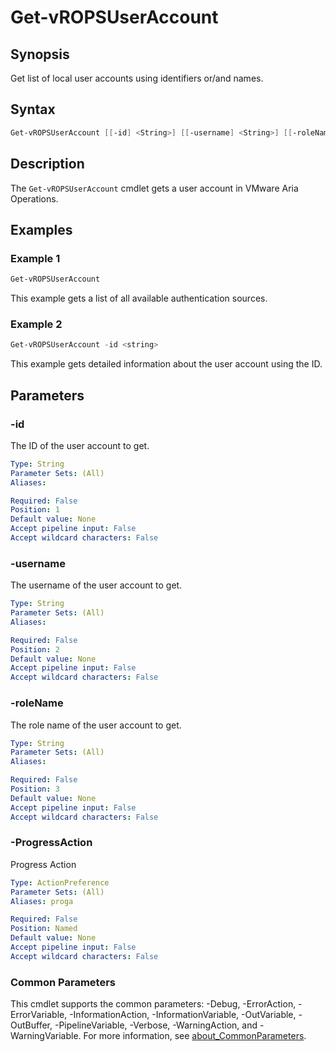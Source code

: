 # Get-vROPSUserAccount

## Synopsis

Get list of local user accounts using identifiers or/and names.

## Syntax

```powershell
Get-vROPSUserAccount [[-id] <String>] [[-username] <String>] [[-roleName] <String>] [-ProgressAction <ActionPreference>] [<CommonParameters>]
```

## Description

The `Get-vROPSUserAccount` cmdlet gets a user account in VMware Aria Operations.

## Examples

### Example 1

```powershell
Get-vROPSUserAccount
```

This example gets a list of all available authentication sources.

### Example 2

```powershell
Get-vROPSUserAccount -id <string>
```

This example gets detailed information about the user account using the ID.

## Parameters

### -id

The ID of the user account to get.

```yaml
Type: String
Parameter Sets: (All)
Aliases:

Required: False
Position: 1
Default value: None
Accept pipeline input: False
Accept wildcard characters: False
```

### -username

The username of the user account to get.

```yaml
Type: String
Parameter Sets: (All)
Aliases:

Required: False
Position: 2
Default value: None
Accept pipeline input: False
Accept wildcard characters: False
```

### -roleName

The role name of the user account to get.

```yaml
Type: String
Parameter Sets: (All)
Aliases:

Required: False
Position: 3
Default value: None
Accept pipeline input: False
Accept wildcard characters: False
```

### -ProgressAction

Progress Action

```yaml
Type: ActionPreference
Parameter Sets: (All)
Aliases: proga

Required: False
Position: Named
Default value: None
Accept pipeline input: False
Accept wildcard characters: False
```

### Common Parameters

This cmdlet supports the common parameters: -Debug, -ErrorAction, -ErrorVariable, -InformationAction, -InformationVariable, -OutVariable, -OutBuffer, -PipelineVariable, -Verbose, -WarningAction, and -WarningVariable. For more information, see [about_CommonParameters](http://go.microsoft.com/fwlink/?LinkID=113216).
